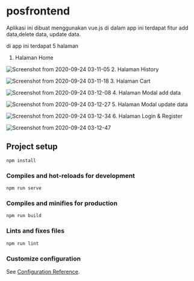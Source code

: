# posfrontend
Aplikasi ini dibuat menggunakan vue.js di dalam app ini terdapat fitur add data,delete data, update data.

di app ini terdapat 5 halaman

1. Halaman Home

![Screenshot from 2020-09-24 03-11-05](https://user-images.githubusercontent.com/68319083/94064458-ef3ff000-fe13-11ea-8905-6d8b2c65c38b.png)
2. Halaman History

![Screenshot from 2020-09-24 03-11-18](https://user-images.githubusercontent.com/68319083/94064469-f36c0d80-fe13-11ea-841e-e120283333e4.png)
3. Halaman Cart

![Screenshot from 2020-09-24 03-12-08](https://user-images.githubusercontent.com/68319083/94064499-f9fa8500-fe13-11ea-8a23-9d1951933af0.png)
4. Halaman Modal add data

![Screenshot from 2020-09-24 03-12-27](https://user-images.githubusercontent.com/68319083/94064510-fcf57580-fe13-11ea-9ea7-52ac0cec092e.png)
5. Halaman Modal update data

![Screenshot from 2020-09-24 03-12-34](https://user-images.githubusercontent.com/68319083/94064519-ff57cf80-fe13-11ea-8098-72b2ae4de748.png)
6. Halaman Login & Register

![Screenshot from 2020-09-24 03-12-47](https://user-images.githubusercontent.com/68319083/94064557-0d0d5500-fe14-11ea-87eb-c05a34a31812.png)


## Project setup
```
npm install
```

### Compiles and hot-reloads for development
```
npm run serve
```

### Compiles and minifies for production
```
npm run build
```

### Lints and fixes files
```
npm run lint
```

### Customize configuration
See [Configuration Reference](https://cli.vuejs.org/config/).
